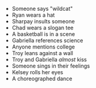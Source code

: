 - Someone says "wildcat"
- Ryan wears a hat
- Sharpay insults someone
- Chad wears a slogan tee
- A basketball is in a scene
- Gabriella references science
- Anyone mentions college
- Troy leans against a wall
- Troy and Gabriella _almost_ kiss
- Someone sings in their feelings
- Kelsey rolls her eyes
- A choreographed dance
